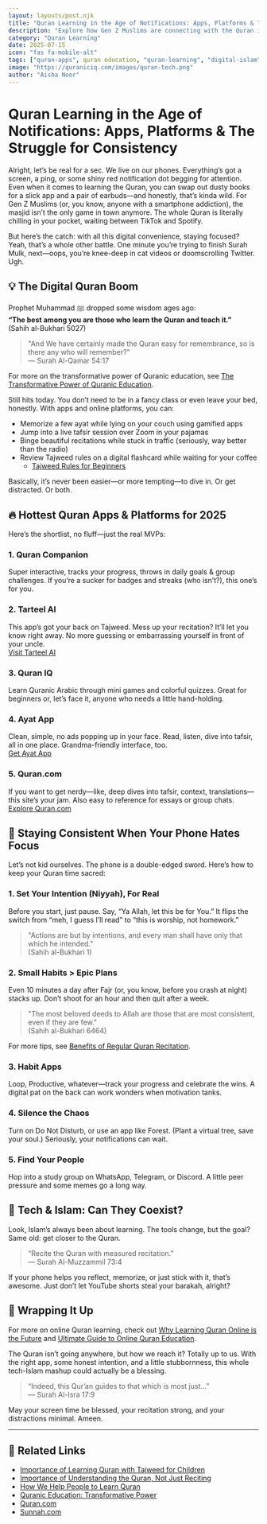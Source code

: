 ```yaml
---
layout: layouts/post.njk
title: "Quran Learning in the Age of Notifications: Apps, Platforms & The Struggle for Consistency"
description: "Explore how Gen Z Muslims are connecting with the Quran in the digital age. Learn about top apps, platforms, and practical tips to stay consistent despite distractions."
category: "Quran Learning"
date: 2025-07-15
icon: "fas fa-mobile-alt"
tags: ["quran-apps", quran education, "quran-learning", "digital-islam", "productivity", "gen-z-muslims"]
image: "https://quraniciq.com/images/quran-tech.png"
author: "Aisha Noor"
---
```


# Quran Learning in the Age of Notifications: Apps, Platforms & The Struggle for Consistency

Alright, let’s be real for a sec. We live on our phones. Everything’s got a screen, a ping, or some shiny red notification dot begging for attention. Even when it comes to learning the Quran, you can swap out dusty books for a slick app and a pair of earbuds—and honestly, that’s kinda wild. For Gen Z Muslims (or, you know, anyone with a smartphone addiction), the masjid isn’t the only game in town anymore. The whole Quran is literally chilling in your pocket, waiting between TikTok and Spotify.

But here’s the catch: with all this digital convenience, staying focused? Yeah, that’s a whole other battle. One minute you’re trying to finish Surah Mulk, next—oops, you’re knee-deep in cat videos or doomscrolling Twitter. Ugh.

## 💡 The Digital Quran Boom

Prophet Muhammad ﷺ dropped some wisdom ages ago:  
**“The best among you are those who learn the Quran and teach it.”**  
(Sahih al-Bukhari 5027)

> "And We have certainly made the Quran easy for remembrance, so is there any who will remember?"  
> — Surah Al-Qamar 54:17

For more on the transformative power of Quranic education, see [The Transformative Power of Quranic Education](./2024-07-13-transformative-power-of-quranic-education.md).

Still hits today. You don’t need to be in a fancy class or even leave your bed, honestly. With apps and online platforms, you can:

- Memorize a few ayat while lying on your couch using gamified apps  
- Jump into a live tafsir session over Zoom in your pajamas  
- Binge beautiful recitations while stuck in traffic (seriously, way better than the radio)  
- Review Tajweed rules on a digital flashcard while waiting for your coffee  
  - [Tajweed Rules for Beginners](./2024-02-25-tajweed-rules-for-beginners.md)

Basically, it’s never been easier—or more tempting—to dive in. Or get distracted. Or both.

## 🔥 Hottest Quran Apps & Platforms for 2025

Here’s the shortlist, no fluff—just the real MVPs:

### 1. **Quran Companion**  
Super interactive, tracks your progress, throws in daily goals & group challenges. If you’re a sucker for badges and streaks (who isn’t?), this one’s for you.

### 2. **Tarteel AI**  
This app’s got your back on Tajweed. Mess up your recitation? It’ll let you know right away. No more guessing or embarrassing yourself in front of your uncle.  
[Visit Tarteel AI](https://www.tarteel.ai/)

### 3. **Quran IQ**  
Learn Quranic Arabic through mini games and colorful quizzes. Great for beginners or, let’s face it, anyone who needs a little hand-holding.

### 4. **Ayat App**  
Clean, simple, no ads popping up in your face. Read, listen, dive into tafsir, all in one place. Grandma-friendly interface, too.  
[Get Ayat App](https://www.ayatalquran.com/)

### 5. **Quran.com**  
If you want to get nerdy—like, deep dives into tafsir, context, translations—this site’s your jam. Also easy to reference for essays or group chats.  
[Explore Quran.com](https://quran.com/)

## 🚧 Staying Consistent When Your Phone Hates Focus

Let’s not kid ourselves. The phone is a double-edged sword. Here’s how to keep your Quran time sacred:

### 1. **Set Your Intention (Niyyah), For Real**  
Before you start, just pause. Say, “Ya Allah, let this be for You.” It flips the switch from “meh, I guess I’ll read” to “this is worship, not homework.”

> "Actions are but by intentions, and every man shall have only that which he intended."  
> (Sahih al-Bukhari 1)

### 2. **Small Habits > Epic Plans**  
Even 10 minutes a day after Fajr (or, you know, before you crash at night) stacks up. Don’t shoot for an hour and then quit after a week.

> "The most beloved deeds to Allah are those that are most consistent, even if they are few."  
> (Sahih al-Bukhari 6464)

For more tips, see [Benefits of Regular Quran Recitation](./2024-02-20-benefits-of-regular-quran-recitation.md).

### 3. **Habit Apps**  
Loop, Productive, whatever—track your progress and celebrate the wins. A digital pat on the back can work wonders when motivation tanks.

### 4. **Silence the Chaos**  
Turn on Do Not Disturb, or use an app like Forest. (Plant a virtual tree, save your soul.) Seriously, your notifications can wait.

### 5. **Find Your People**  
Hop into a study group on WhatsApp, Telegram, or Discord. A little peer pressure and some memes go a long way.

## 👀 Tech & Islam: Can They Coexist?

Look, Islam’s always been about learning. The tools change, but the goal? Same old: get closer to the Quran.

> “Recite the Quran with measured recitation.”  
> — Surah Al-Muzzammil 73:4

If your phone helps you reflect, memorize, or just stick with it, that’s awesome. Just don’t let YouTube shorts steal your barakah, alright?

## 🌱 Wrapping It Up

For more on online Quran learning, check out [Why Learning Quran Online is the Future](./2025-07-16-why-learning-quran-online-is-the-future.md) and [Ultimate Guide to Online Quran Education](./2025-07-13-ultimate-guide-to-online-quran-education.md).

The Quran isn’t going anywhere, but how we reach it? Totally up to us. With the right app, some honest intention, and a little stubbornness, this whole tech-Islam mashup could actually be a blessing.

> “Indeed, this Qur’an guides to that which is most just…”  
> — Surah Al-Isra 17:9

May your screen time be blessed, your recitation strong, and your distractions minimal. Ameen.

---

## 🔗 Related Links
- [Importance of Learning Quran with Tajweed for Children](./2025-07-14-importance-of-learning-quran-with-tajweed-for-children.md)
- [Importance of Understanding the Quran, Not Just Reciting](./2025-07-14-importance-of-understanding-quran-not-just-reciting.md)
- [How We Help People to Learn Quran](./2025-07-13-how-we-help-people-to-learn-quran.md)
- [Quranic Education: Transformative Power](./2024-07-13-transformative-power-of-quranic-education.md)
- [Quran.com](https://quran.com/)
- [Sunnah.com](https://sunnah.com/)